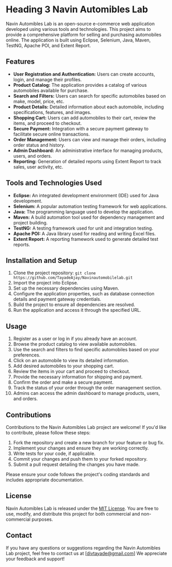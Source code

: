 # Heading 3 Navin Automibles Lab

Navin Automibles Lab is an open-source e-commerce web application developed using various tools and technologies. This project aims to provide a comprehensive platform for selling and purchasing automobiles online. The application is built using Eclipse, Selenium, Java, Maven, TestNG, Apache POI, and Extent Report.

## Features

- **User Registration and Authentication:** Users can create accounts, login, and manage their profiles.
- **Product Catalog:** The application provides a catalog of various automobiles available for purchase.
- **Search and Filters:** Users can search for specific automobiles based on make, model, price, etc.
- **Product Details:** Detailed information about each automobile, including specifications, features, and images.
- **Shopping Cart:** Users can add automobiles to their cart, review the items, and proceed to checkout.
- **Secure Payment:** Integration with a secure payment gateway to facilitate secure online transactions.
- **Order Management:** Users can view and manage their orders, including order status and history.
- **Admin Dashboard:** An administrative interface for managing products, users, and orders.
- **Reporting:** Generation of detailed reports using Extent Report to track sales, user activity, etc.

## Tools and Technologies Used

- **Eclipse:** An integrated development environment (IDE) used for Java development.
- **Selenium:** A popular automation testing framework for web applications.
- **Java:** The programming language used to develop the application.
- **Maven:** A build automation tool used for dependency management and project building.
- **TestNG:** A testing framework used for unit and integration testing.
- **Apache POI:** A Java library used for reading and writing Excel files.
- **Extent Report:** A reporting framework used to generate detailed test reports.

## Installation and Setup

1. Clone the project repository: `git clone https://github.com/TayadeAjay/Navinautomobilelab.git`
2. Import the project into Eclipse.
3. Set up the necessary dependencies using Maven.
4. Configure the application properties, such as database connection details and payment gateway credentials.
5. Build the project to ensure all dependencies are resolved.
6. Run the application and access it through the specified URL.

## Usage

1. Register as a user or log in if you already have an account.
2. Browse the product catalog to view available automobiles.
3. Use the search and filters to find specific automobiles based on your preferences.
4. Click on an automobile to view its detailed information.
5. Add desired automobiles to your shopping cart.
6. Review the items in your cart and proceed to checkout.
7. Provide the necessary information for shipping and payment.
8. Confirm the order and make a secure payment.
9. Track the status of your order through the order management section.
10. Admins can access the admin dashboard to manage products, users, and orders.

## Contributions

Contributions to the Navin Automibles Lab project are welcome! If you'd like to contribute, please follow these steps:

1. Fork the repository and create a new branch for your feature or bug fix.
2. Implement your changes and ensure they are working correctly.
3. Write tests for your code, if applicable.
4. Commit your changes and push them to your forked repository.
5. Submit a pull request detailing the changes you have made.

Please ensure your code follows the project's coding standards and includes appropriate documentation.

## License

Navin Automibles Lab is released under the [MIT License](https://opensource.org/licenses/MIT). You are free to use, modify, and distribute this project for both commercial and non-commercial purposes.

## Contact

If you have any questions or suggestions regarding the Navin Automibles Lab project, feel free to contact us at [divtayade@gmail.com] We appreciate your feedback and support!

